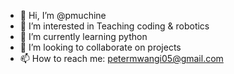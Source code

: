 - 👋 Hi, I’m @pmuchine
- 👀 I’m interested in Teaching coding & robotics
- 🌱 I’m currently learning python 
- 💞️ I’m looking to collaborate on projects
- 📫 How to reach me: petermwangi05@gmail.com

<!---
pmuchine/pmuchine is a ✨ special ✨ repository because its `README.md` (this file) appears on your GitHub profile.
You can click the Preview link to take a look at your changes.
--->
